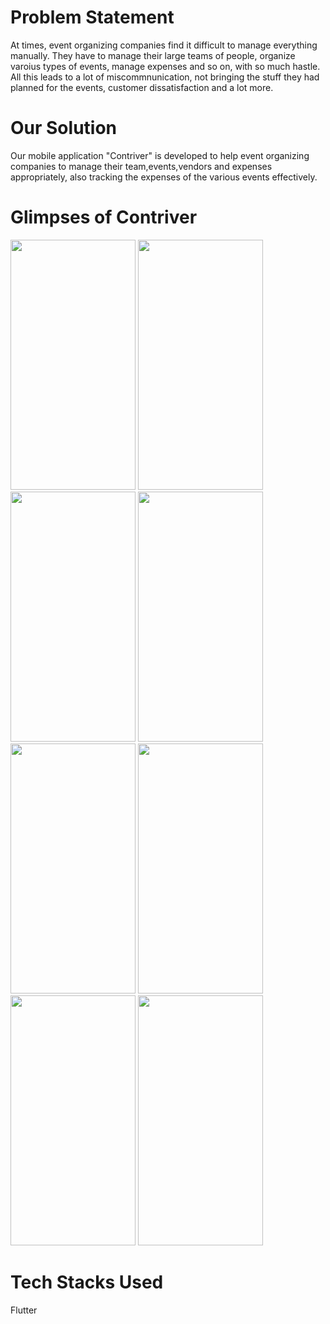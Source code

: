 # Problem Statement
At times, event organizing companies find it difficult to manage everything manually. They have to manage their large teams of people, organize varoius types of events, manage expenses and so on, with so much hastle. All this leads to a lot of miscommnunication, not bringing the stuff they had planned for the events, customer dissatisfaction and a lot more. 

# Our Solution
Our mobile application "Contriver" is developed to help event organizing companies to manage their team,events,vendors and expenses appropriately, also tracking the expenses of the various events effectively.

# Glimpses of Contriver
<img src =  "https://user-images.githubusercontent.com/100767035/227769546-f653ea69-0387-4aa2-a541-69750b846665.png" width = "200" height = "400" > <img src =  "https://user-images.githubusercontent.com/100767035/227769555-62f0210a-397a-4023-89b8-f146dd45a300.png" width = "200" height = "400" >
<img src =  "https://user-images.githubusercontent.com/100767035/227769562-c7dadc52-5160-47e2-9959-0c782e0f4f2b.png" width = "200" height = "400" >
<img src =  "https://user-images.githubusercontent.com/100767035/227769624-21f1da72-4c22-47fb-943a-f81c5f0bb8e1.png" width = "200" height = "400" >
<img src =  "https://user-images.githubusercontent.com/100767035/227769629-5fb58662-fdbf-48e6-83e3-a2be52fbd3aa.png" width = "200" height = "400" >
<img src =  "https://user-images.githubusercontent.com/100767035/227769638-0ad52d2a-4150-4e5f-bd77-a7a11226f19c.png" width = "200" height = "400" >
<img src =  "https://user-images.githubusercontent.com/100767035/227769645-88e13bef-f028-441b-8824-d0ee6aebf05d.png" width = "200" height = "400" >
<img src =  "https://user-images.githubusercontent.com/100767035/227769653-94a08e75-8e47-4616-a137-c8e2e50187a7.png" width = "200" height = "400" >

# Tech Stacks Used
Flutter



